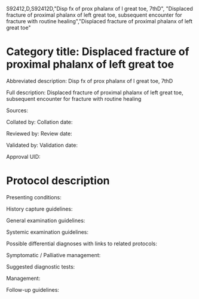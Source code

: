 S92412,D,S92412D,"Disp fx of prox phalanx of l great toe, 7thD", "Displaced fracture of proximal phalanx of left great toe, subsequent encounter for fracture with routine healing","Displaced fracture of proximal phalanx of left great toe"
# Category title: Displaced fracture of proximal phalanx of left great toe

Abbreviated description: Disp fx of prox phalanx of l great toe, 7thD

Full description: Displaced fracture of proximal phalanx of left great toe, subsequent encounter for fracture with routine healing

Sources:

Collated by:
Collation date:

Reviewed by:
Review date:

Validated by:
Validation date:

Approval UID:

# Protocol description

Presenting conditions:

History capture guidelines:

General examination guidelines:

Systemic examination guidelines:

Possible differential diagnoses with links to related protocols:

Symptomatic / Palliative management:

Suggested diagnostic tests:

Management:

Follow-up guidelines:
